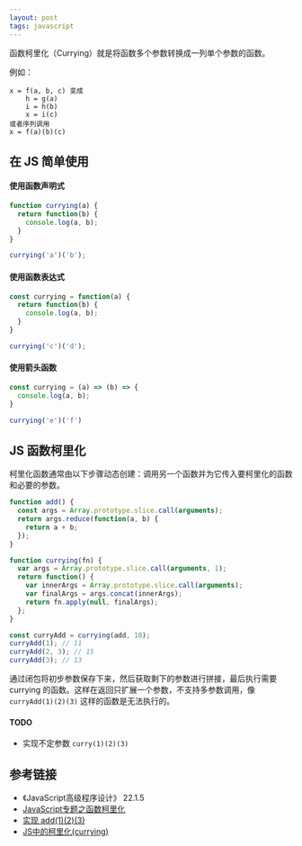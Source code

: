 ```yaml
---
layout: post
tags: javascript
---
```

函数柯里化（Currying）就是将函数多个参数转换成一列单个参数的函数。

例如：
```
x = f(a, b, c) 变成
    h = g(a)
    i = h(b)
    x = i(c)
或者序列调用
x = f(a)(b)(c)
```

## 在 JS 简单使用
#### 使用函数声明式
```js
function currying(a) {
  return function(b) {
    console.log(a, b);
  }
}

currying('a')('b');
```

#### 使用函数表达式
```js
const currying = function(a) {
  return function(b) {
    console.log(a, b);
  }
}

currying('c')('d');
```

#### 使用箭头函数
```js
const currying = (a) => (b) => {
  console.log(a, b);
}

currying('e')('f')
```

## JS 函数柯里化
柯里化函数通常由以下步骤动态创建：调用另一个函数并为它传入要柯里化的函数和必要的参数。

```js
function add() {
  const args = Array.prototype.slice.call(arguments);
  return args.reduce(function(a, b) {
    return a + b;
  });
}

function currying(fn) {
  var args = Array.prototype.slice.call(arguments, 1);
  return function() {
    var innerArgs = Array.prototype.slice.call(arguments);
    var finalArgs = args.concat(innerArgs);
    return fn.apply(null, finalArgs);
  };
}

const curryAdd = currying(add, 10);
curryAdd(1); // 11
curryAdd(2, 3); // 15
curryAdd(3); // 13
```
通过闭包将初步参数保存下来，然后获取剩下的参数进行拼接，最后执行需要 currying 的函数。这样在返回只扩展一个参数，不支持多参数调用，像 `curryAdd(1)(2)(3)` 这样的函数是无法执行的。

#### TODO
- 实现不定参数 `curry(1)(2)(3)`

## 参考链接
- 《JavaScript高级程序设计》 22.1.5
- [JavaScript专题之函数柯里化](https://github.com/mqyqingfeng/Blog/issues/42)
- [实现 add(1)(2)(3) ](https://github.com/lgwebdream/FE-Interview/issues/21)
- [JS中的柯里化(currying)](https://www.zhangxinxu.com/wordpress/2013/02/js-currying/)